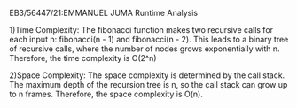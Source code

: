 EB3/56447/21:EMMANUEL JUMA
Runtime Analysis

1)Time Complexity:
The fibonacci function makes two recursive calls for each input n:
fibonacci(n - 1) and fibonacci(n - 2).
This leads to a binary tree of recursive calls, where the number of nodes grows exponentially with n.
Therefore, the time complexity is O(2^n)

2)Space Complexity:
The space complexity is determined by the call stack.
The maximum depth of the recursion tree is n, so the call stack can grow up to n frames.
Therefore, the space complexity is O(n).
